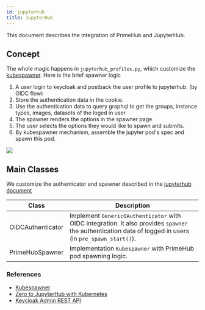```yaml
---
id: jupyterhub
title: JupyterHub
---
```


This document describes the integration of PrimeHub and JupyterHub. 

## Concept

The whole magic happens in `jupyterhub_profiles.py`, which customize the [kubespawner](https://github.com/jupyterhub/kubespawner). Here is the brief spawner logic 


1. A user login to keycloak and postback the user profile to jupyterhub. (by OIDC flow)
1. Store the authentication data in the cookie.
1. Use the authentication data to query graphql to get the groups, instance types, images, datasets of the loged in user
1. The spawner renders the options in the spawner page
1. The user selects the options they would like to spawn and submits.
1. By kubespawner mechanism, assemble the jupyter pod's spec and spawn this pod.

![](assets/jupyterhub_profiles.png)

## Main Classes

We customize the authenticator and spawner described in the [jupyterhub document](https://jupyterhub.readthedocs.io/en/stable/reference/technical-overview.html)

Class|Description
-----|---
OIDCAuthenticator| Implement `GenericOAuthenticator` with OIDC integration. It also provides `spawner` the authentication data of logged in users (in `pre_spawn_start()`).
PrimeHubSpawner| Implementation `Kubespawner` with PrimeHub pod spawning logic.

### References

- [Kubespawner](https://github.com/jupyterhub/kubespawner)
- [Zero to JupyterHub with Kubernetes](https://zero-to-jupyterhub.readthedocs.io/en/latest/)
- [Keycloak Admin REST API](https://www.keycloak.org/docs-api/6.0/rest-api/index.html)
